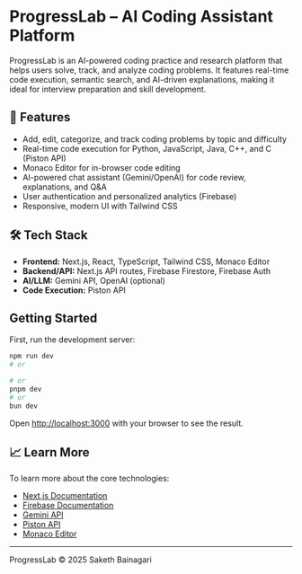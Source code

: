 
# ProgressLab – AI Coding Assistant Platform

ProgressLab is an AI-powered coding practice and research platform that helps users solve, track, and analyze coding problems. It features real-time code execution, semantic search, and AI-driven explanations, making it ideal for interview preparation and skill development.

## 🚀 Features

- Add, edit, categorize, and track coding problems by topic and difficulty
- Real-time code execution for Python, JavaScript, Java, C++, and C (Piston API)
- Monaco Editor for in-browser code editing
- AI-powered chat assistant (Gemini/OpenAI) for code review, explanations, and Q&A
- User authentication and personalized analytics (Firebase)
- Responsive, modern UI with Tailwind CSS

## 🛠️ Tech Stack

- **Frontend:** Next.js, React, TypeScript, Tailwind CSS, Monaco Editor
- **Backend/API:** Next.js API routes, Firebase Firestore, Firebase Auth
- **AI/LLM:** Gemini API, OpenAI (optional)
- **Code Execution:** Piston API

## Getting Started

First, run the development server:

```bash
npm run dev
# or

# or
pnpm dev
# or
bun dev
```

Open [http://localhost:3000](http://localhost:3000) with your browser to see the result.

## 📈 Learn More

To learn more about the core technologies:

- [Next.js Documentation](https://nextjs.org/docs)
- [Firebase Documentation](https://firebase.google.com/docs)
- [Gemini API](https://ai.google.dev/)
- [Piston API](https://github.com/engineer-man/piston)
- [Monaco Editor](https://microsoft.github.io/monaco-editor/)

---
ProgressLab © 2025 Saketh Bainagari
